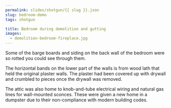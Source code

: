 ```yaml
---
permalink: slides/shotgun/{{ slug }}.json
slug: bedroom-demo
tags: shotgun

title: Bedroom during demolition and gutting
images:
  - demolition-bedroom-fireplace.jpg
---
```

Some of the barge boards and siding on the back wall of the bedroom were so rotted you could see through them.

The horizontal bands on the lower part of the walls is from wood lath that held the original plaster walls. The plaster had been covered up with drywall and crumbled to pieces once the drywall was removed.

The attic was also home to knob-and-tube electrical wiring and natural gas lines for wall-mounted sconces. These were given a new home in a dumpster due to their non-compliance with modern building codes.